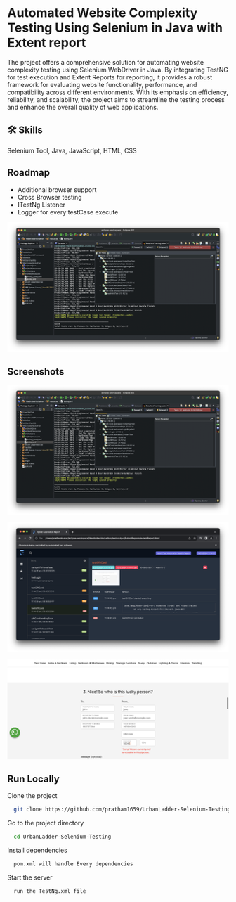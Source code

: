 
# Automated Website Complexity Testing Using Selenium in Java with Extent report

The project offers a comprehensive solution for automating website complexity testing using Selenium WebDriver in Java. By integrating TestNG for test execution and Extent Reports for reporting, it provides a robust framework for evaluating website functionality, performance, and compatibility across different environments. With its emphasis on efficiency, reliability, and scalability, the project aims to streamline the testing process and enhance the overall quality of web applications.


## 🛠 Skills
Selenium Tool, Java, JavaScript, HTML, CSS


## Roadmap

- Additional browser support
- Cross Browser testing
- ITestNg Listener
- Logger for every testCase execute


![Console_screenshots](https://github.com/pratham1659/UrbanLadder-Selenium-Testing/blob/main/screenshots/Console_screenshots.png?raw=true)


## Screenshots

![Console_screenshots](https://github.com/pratham1659/UrbanLadder-Selenium-Testing/blob/main/screenshots/Console_screenshots.png?raw=true)

![Extent_Report](https://github.com/pratham1659/UrbanLadder-Selenium-Testing/blob/main/screenshots/Extent-report.png?raw=true)

![Capture_creenshots](https://github.com/pratham1659/UrbanLadder-Selenium-Testing/blob/main/screenshots/pincode_error.png?raw=true)
## Run Locally

Clone the project

```bash
  git clone https://github.com/pratham1659/UrbanLadder-Selenium-Testing.git
```

Go to the project directory

```bash
  cd UrbanLadder-Selenium-Testing
```

Install dependencies

```bash
  pom.xml will handle Every dependencies
```

Start the server

```bash
  run the TestNg.xml file
```

